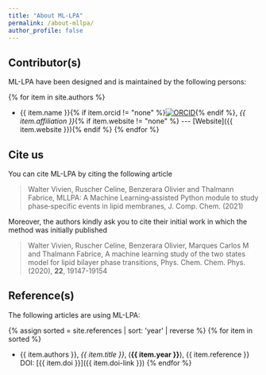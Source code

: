 ```yaml
---
title: "About ML-LPA"
permalink: /about-mllpa/
author_profile: false
---
```


## Contributor(s)

ML-LPA have been designed and is maintained by the following persons:

{% for item in site.authors %}
* {{ item.name }}{% if item.orcid != "none" %}<a href="{{ item.orcid }}">![ORCID](/mllpa/assets/images/orcid_logo.png)</a>{% endif %}, *{{ item.affiliation }}*{% if item.website != "none" %} --- [Website]({{ item.website }}){% endif %}
{% endfor %}

## Cite us

You can cite ML-LPA by citing the following article

> Walter Vivien, Ruscher Celine, Benzerara Olivier and Thalmann Fabrice, MLLPA: A Machine Learning‐assisted Python module to study phase‐specific events in lipid membranes,
J. Comp. Chem. (2021)

Moreover, the authors kindly ask you to cite their initial work in which the method was initially published

> Walter Vivien, Ruscher Celine, Benzerara Olivier, Marques Carlos M and Thalmann Fabrice, A machine learning study of the two states model for lipid bilayer phase transitions,
Phys. Chem. Chem. Phys. (2020), **22**, 19147-19154

## Reference(s)

The following articles are using ML-LPA:

{% assign sorted = site.references | sort: 'year' | reverse %}
{% for item in sorted %}
* {{ item.authors }}, *{{ item.title }}*, (**{{ item.year }}**), {{ item.reference }}
    DOI: [{{ item.doi }}]({{ item.doi-link }})
{% endfor %}

